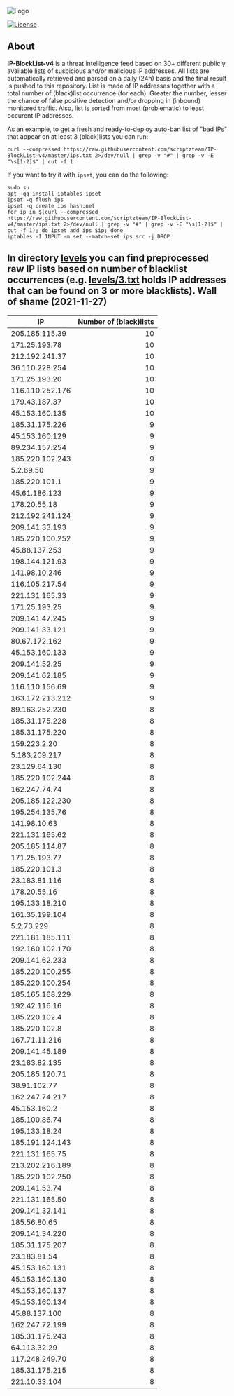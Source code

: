 ![Logo](https://i.imgur.com/PyKLAe7.png)

[![License](https://img.shields.io/badge/license-The_Unlicense-red.svg)](https://unlicense.org/)

About
----

**IP-BlockList-v4** is a threat intelligence feed based on 30+ different publicly available [lists](https://github.com/stamparm/maltrail) of suspicious and/or malicious IP addresses. All lists are automatically retrieved and parsed on a daily (24h) basis and the final result is pushed to this repository. List is made of IP addresses together with a total number of (black)list occurrence (for each). Greater the number, lesser the chance of false positive detection and/or dropping in (inbound) monitored traffic. Also, list is sorted from most (problematic) to least occurent IP addresses.

As an example, to get a fresh and ready-to-deploy auto-ban list of "bad IPs" that appear on at least 3 (black)lists you can run:

```
curl --compressed https://raw.githubusercontent.com/scriptzteam/IP-BlockList-v4/master/ips.txt 2>/dev/null | grep -v "#" | grep -v -E "\s[1-2]$" | cut -f 1
```

If you want to try it with `ipset`, you can do the following:

```
sudo su
apt -qq install iptables ipset
ipset -q flush ips
ipset -q create ips hash:net
for ip in $(curl --compressed https://raw.githubusercontent.com/scriptzteam/IP-BlockList-v4/master/ips.txt 2>/dev/null | grep -v "#" | grep -v -E "\s[1-2]$" | cut -f 1); do ipset add ips $ip; done
iptables -I INPUT -m set --match-set ips src -j DROP
```

In directory [levels](levels) you can find preprocessed raw IP lists based on number of blacklist occurrences (e.g. [levels/3.txt](levels/3.txt) holds IP addresses that can be found on 3 or more blacklists).
Wall of shame (2021-11-27)
----

|IP|Number of (black)lists|
|---|--:|
205.185.115.39|10
171.25.193.78|10
212.192.241.37|10
36.110.228.254|10
171.25.193.20|10
116.110.252.176|10
179.43.187.37|10
45.153.160.135|10
185.31.175.226|9
45.153.160.129|9
89.234.157.254|9
185.220.102.243|9
5.2.69.50|9
185.220.101.1|9
45.61.186.123|9
178.20.55.18|9
212.192.241.124|9
209.141.33.193|9
185.220.100.252|9
45.88.137.253|9
198.144.121.93|9
141.98.10.246|9
116.105.217.54|9
221.131.165.33|9
171.25.193.25|9
209.141.47.245|9
209.141.33.121|9
80.67.172.162|9
45.153.160.133|9
209.141.52.25|9
209.141.62.185|9
116.110.156.69|9
163.172.213.212|9
89.163.252.230|8
185.31.175.228|8
185.31.175.220|8
159.223.2.20|8
5.183.209.217|8
23.129.64.130|8
185.220.102.244|8
162.247.74.74|8
205.185.122.230|8
195.254.135.76|8
141.98.10.63|8
221.131.165.62|8
205.185.114.87|8
171.25.193.77|8
185.220.101.3|8
23.183.81.116|8
178.20.55.16|8
195.133.18.210|8
161.35.199.104|8
5.2.73.229|8
221.181.185.111|8
192.160.102.170|8
209.141.62.233|8
185.220.100.255|8
185.220.100.254|8
185.165.168.229|8
192.42.116.16|8
185.220.102.4|8
185.220.102.8|8
167.71.11.216|8
209.141.45.189|8
23.183.82.135|8
205.185.120.71|8
38.91.102.77|8
162.247.74.217|8
45.153.160.2|8
185.100.86.74|8
195.133.18.24|8
185.191.124.143|8
221.131.165.75|8
213.202.216.189|8
185.220.102.250|8
209.141.53.74|8
221.131.165.50|8
209.141.32.141|8
185.56.80.65|8
209.141.34.220|8
185.31.175.207|8
23.183.81.54|8
45.153.160.131|8
45.153.160.130|8
45.153.160.137|8
45.153.160.134|8
45.88.137.100|8
162.247.72.199|8
185.31.175.243|8
64.113.32.29|8
117.248.249.70|8
185.31.175.215|8
221.10.33.104|8
